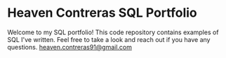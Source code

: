 # Heaven Contreras SQL Portfolio

Welcome to my SQL portfolio! This code repository contains examples of SQL I've written. Feel free to take a look and reach out if you have any questions.
heaven.contreras91@gmail.com
